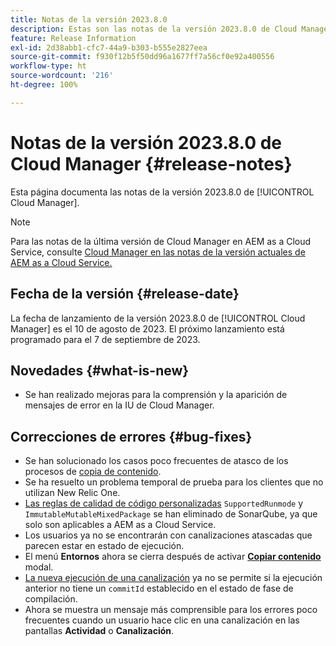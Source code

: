 ```yaml
---
title: Notas de la versión 2023.8.0
description: Estas son las notas de la versión 2023.8.0 de Cloud Manager.
feature: Release Information
exl-id: 2d38abb1-cfc7-44a9-b303-b555e2827eea
source-git-commit: f930f12b5f50dd96a1677ff7a56cf0e92a400556
workflow-type: ht
source-wordcount: '216'
ht-degree: 100%

---
```



# Notas de la versión 2023.8.0 de Cloud Manager {#release-notes}

Esta página documenta las notas de la versión 2023.8.0 de [!UICONTROL Cloud Manager].

>[!NOTE]
>
>Para las notas de la última versión de Cloud Manager en AEM as a Cloud Service, consulte [Cloud Manager en las notas de la versión actuales de AEM as a Cloud Service.](https://experienceleague.adobe.com/docs/experience-manager-cloud-service/content/implementing/using-cloud-manager/release-notes-cloud-manager/release-notes-cm-current.html?lang=es)

## Fecha de la versión {#release-date}

La fecha de lanzamiento de la versión 2023.8.0 de [!UICONTROL Cloud Manager] es el 10 de agosto de 2023. El próximo lanzamiento está programado para el 7 de septiembre de 2023.

## Novedades {#what-is-new}

* Se han realizado mejoras para la comprensión y la aparición de mensajes de error en la IU de Cloud Manager.

## Correcciones de errores {#bug-fixes}

* Se han solucionado los casos poco frecuentes de atasco de los procesos de [copia de contenido](/help/using/content-copy.md).
* Se ha resuelto un problema temporal de prueba para los clientes que no utilizan New Relic One.
* [Las reglas de calidad de código personalizadas](/help/using/custom-code-quality-rules.md) `SupportedRunmode` y `ImmutableMutableMixedPackage` se han eliminado de SonarQube, ya que solo son aplicables a AEM as a Cloud Service.
* Los usuarios ya no se encontrarán con canalizaciones atascadas que parecen estar en estado de ejecución.
* El menú **Entornos** ahora se cierra después de activar **[Copiar contenido](/help/using/content-copy.md)** modal.
* [La nueva ejecución de una canalización](/help/using/code-deployment.md#reexecute-deployment) ya no se permite si la ejecución anterior no tiene un `commitId` establecido en el estado de fase de compilación.
* Ahora se muestra un mensaje más comprensible para los errores poco frecuentes cuando un usuario hace clic en una canalización en las pantallas **Actividad** o **Canalización**.

